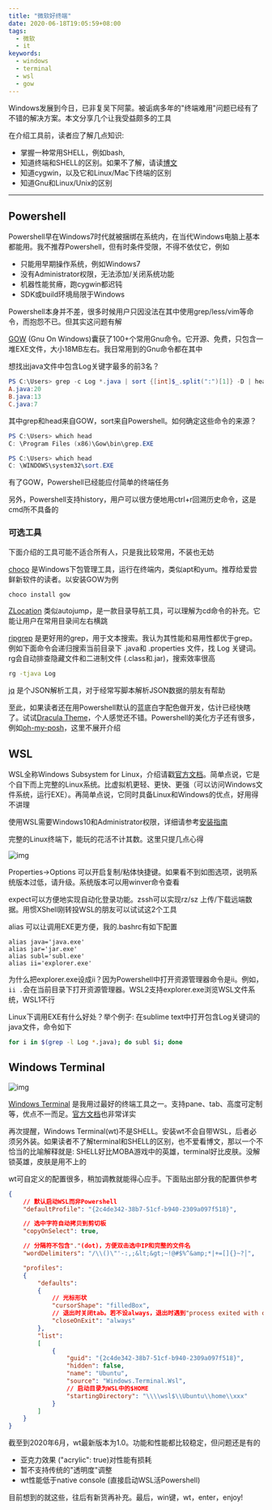 ```yaml
---
title: "微软好终端"
date: 2020-06-18T19:05:59+08:00
tags:
  - 微软
  - it
keywords:
  - windows
  - terminal
  - wsl
  - gow
---
```


Windows发展到今日，已非复吴下阿蒙。被诟病多年的"终端难用"问题已经有了不错的解决方案。本文分享几个让我受益颇多的工具

在介绍工具前，读者应了解几点知识:
* 掌握一种常用SHELL，例如bash,
* 知道终端和SHELL的区别。如果不了解，请读[博文](https://www.hanselman.com/blog/WhatsTheDifferenceBetweenAConsoleATerminalAndAShell.aspx)
* 知道cygwin，以及它和Linux/Mac下终端的区别
* 知道Gnu和Linux/Unix的区别

---

## Powershell

Powershell早在Windows7时代就被捆绑在系统内，在当代Windows电脑上基本都能用。我不推荐Powershell，但有时条件受限，不得不依仗它，例如
* 只能用早期操作系统，例如Windows7
* 没有Administrator权限，无法添加/关闭系统功能
* 机器性能贫瘠，跑cygwin都迟钝
* SDK或build环境局限于Windows

Powershell本身并不差，很多时候用户只因没法在其中使用grep/less/vim等命令，而抱怨不已。但其实这问题有解

[GOW](https://github.com/bmatzelle/gow/wiki) (Gnu On Windows)囊获了100+个常用Gnu命令。它开源、免费，只包含一堆EXE文件，大小18MB左右。我日常用到的Gnu命令都在其中

想找出java文件中包含Log关键字最多的前3名？

```powershell
PS C:\Users> grep -c Log *.java | sort {[int]$_.split(":")[1]} -D | head -n 3
A.java:20
B.java:13
C.java:7
```

其中grep和head来自GOW，sort来自Powershell。如何确定这些命令的来源？

```powershell
PS C:\Users> which head
C: \Program Files (x86)\Gow\bin\grep.EXE

PS C:\Users> which head
C: \WINDOWS\system32\sort.EXE
```

有了GOW，Powershell已经能应付简单的终端任务

另外，Powershell支持history，用户可以很方便地用ctrl+r回溯历史命令，这是cmd所不具备的

### 可选工具

下面介绍的工具可能不适合所有人，只是我比较常用，不装也无妨

[choco](https://chocolatey.org/) 是Windows下包管理工具，运行在终端内，类似apt和yum。推荐给爱尝鲜新软件的读者。以安装GOW为例

```bat
choco install gow
```

[ZLocation](https://github.com/vors/ZLocation) 类似autojump，是一款目录导航工具，可以理解为cd命令的补充。它能让用户在常用目录间左右横跳

[ripgrep](https://github.com/BurntSushi/ripgrep) 是更好用的grep，用于文本搜索。我认为其性能和易用性都优于grep。例如下面命令会递归搜索当前目录下 .java和 .properties 文件，找 Log 关键词。rg会自动排查隐藏文件和二进制文件 (.class和.jar)，搜索效率很高

```bat
rg -tjava Log
```

[jq](https://github.com/stedolan/jq) 是个JSON解析工具，对于经常写脚本解析JSON数据的朋友有帮助

至此，如果读者还在用Powershell默认的蓝底白字配色做开发，估计已经快瞎了。试试[Dracula Theme](https://draculatheme.com/powershell/)，个人感觉还不错。Powershell的美化方子还有很多，例如[oh-my-posh](https://github.com/JanDeDobbeleer/oh-my-posh)，这里不展开介绍

## WSL

WSL全称Windows Subsystem for Linux，介绍请戳[官方文档](https://docs.microsoft.com/zh-cn/windows/wsl/)。简单点说，它是个自下而上完整的Linux系统。比虚拟机更轻、更快、更强（可以访问Windows文件系统，运行EXE）。再简单点说，它同时具备Linux和Windows的优点，好用得不讲理

使用WSL需要Windows10和Administrator权限，详细请参考[安装指南](https://docs.microsoft.com/zh-cn/windows/wsl/install-win10)

完整的Linux终端下，能玩的花活不计其数。这里只提几点心得

![img](/img/windows/p73572541.jpg)

Properties->Options 可以开启复制/粘体快捷键。如果看不到如图选项，说明系统版本过低，请升级。系统版本可以用winver命令查看

expect可以方便地实现自动化登录功能。zssh可以实现rz/sz 上传/下载远端数据。用惯XShell刚转投WSL的朋友可以试试这2个工具

alias 可以让调用EXE更方便，我的.bashrc有如下配置
```
alias java='java.exe'
alias jar='jar.exe'
alias subl='subl.exe'
alias ii='explorer.exe'
```

为什么把explorer.exe设成ii？因为Powershell中打开资源管理器命令是ii。例如，```ii .```会在当前目录下打开资源管理器。WSL2支持explorer.exe浏览WSL文件系统，WSL1不行

Linux下调用EXE有什么好处？举个例子: 在sublime text中打开包含Log关键词的java文件，命令如下
```bash
for i in $(grep -l Log *.java); do subl $i; done
```

## Windows Terminal

![img](/img/windows/p73572542.jpg)

[Windows Terminal](https://en.wikipedia.org/wiki/Windows_Terminal) 是我用过最好的终端工具之一。支持pane、tab、高度可定制等，优点不一而足。[官方文档](https://docs.microsoft.com/zh-cn/windows/terminal/)也非常详实

再次提醒，Windows Terminal(wt)不是SHELL。安装wt不会自带WSL，后者必须另外装。如果读者不了解terminal和SHELL的区别，也不爱看博文，那以一个不恰当的比喻解释就是: SHELL好比MOBA游戏中的英雄，terminal好比皮肤。没解锁英雄，皮肤是用不上的

wt可自定义的配置很多，稍加调教就能得心应手。下面贴出部分我的配置供参考

```json
{
    // 默认启动WSL而非Powershell
    "defaultProfile": "{2c4de342-38b7-51cf-b940-2309a097f518}",

    // 选中字符自动拷贝到剪切板
    "copyOnSelect": true,

    // 分隔符不包含"."(dot)，方便双击选中IP和完整的文件名
    "wordDelimiters": "/\\()\"'-:,;&lt;&gt;~!@#$%^&amp;*|+=[]{}~?│",

    "profiles":
    {
        "defaults":
        {
            // 光标形状
            "cursorShape": "filledBox",
            // 退出时关闭tab。若不设always，退出时遇到"process exited with code xxx" tab不会关闭
            "closeOnExit": "always"
        },
        "list":
        [
            {
                "guid": "{2c4de342-38b7-51cf-b940-2309a097f518}",
                "hidden": false,
                "name": "Ubuntu",
                "source": "Windows.Terminal.Wsl",
                // 启动目录为WSL中的$HOME
                "startingDirectory": "\\\\wsl$\\Ubuntu\\home\\xxx"
            }
        ]
    }
}
```

截至到2020年6月，wt最新版本为1.0。功能和性能都比较稳定，但问题还是有的
* 亚克力效果 ("acrylic": true)对性能有损耗
* 暂不支持传统的"透明度"调整
* wt性能低于native console (直接启动WSL活Powershell)

目前想到的就这些，往后有新货再补充。最后，win键，wt，enter，enjoy!